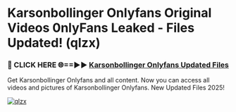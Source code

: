 # Karsonbollinger Onlyfans Original Videos 0nlyFans Leaked - Files Updated! (qlzx)

<h3>🔴 CLICK HERE 🌐==►► <a href="https://tinyurl.com/3hn5wdd3" rel="nofollow">Karsonbollinger Onlyfans Updated Files</a></h3>

Get Karsonbollinger Onlyfans and all content. Now you can access all videos and pictures of Karsonbollinger Onlyfans. New Updated Files 2025!

[![qlzx](https://i.imgur.com/4HnBqBT.gif)](https://tinyurl.com/3hn5wdd3)
